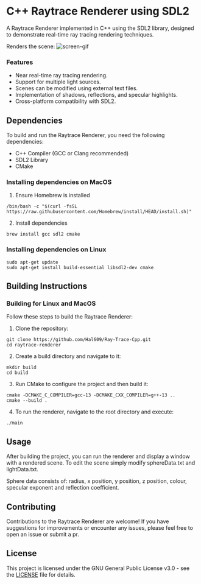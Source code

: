 # C++ Raytrace Renderer using SDL2

A Raytrace Renderer implemented in C++ using the SDL2 library, designed to demonstrate real-time ray tracing rendering techniques.

Renders the scene:
![screen-gif](./output.gif)

### Features

- Near real-time ray tracing rendering.
- Support for multiple light sources.
- Scenes can be modified using external text files.
- Implementation of shadows, reflections, and specular highlights.
- Cross-platform compatibility with SDL2.

## Dependencies

To build and run the Raytrace Renderer, you need the following dependencies:

- C++ Compiler (GCC or Clang recommended)
- SDL2 Library
- CMake

### Installing dependencies on MacOS

1. Ensure Homebrew is installed
```
/bin/bash -c "$(curl -fsSL https://raw.githubusercontent.com/Homebrew/install/HEAD/install.sh)"
```
2. Install dependencies
```
brew install gcc sdl2 cmake
```

### Installing dependencies on Linux

```
sudo apt-get update
sudo apt-get install build-essential libsdl2-dev cmake
```

## Building Instructions

### Building for Linux and MacOS

Follow these steps to build the Raytrace Renderer:

1. Clone the repository:
```
git clone https://github.com/Hal609/Ray-Trace-Cpp.git
cd raytrace-renderer
```
2. Create a build directory and navigate to it:
```
mkdir build
cd build
```

3. Run CMake to configure the project and then build it:
```
cmake -DCMAKE_C_COMPILER=gcc-13 -DCMAKE_CXX_COMPILER=g++-13 ..
cmake --build .
```
4. To run the renderer, navigate to the root directory and execute:
```
./main
```

## Usage

After building the project, you can run the renderer and display a window with a rendered scene. To edit the scene simply modify sphereData.txt and lightData.txt.

Sphere data consists of: radius, x position, y position, z position, colour, specular exponent and reflection coefficient.

## Contributing

Contributions to the Raytrace Renderer are welcome! If you have suggestions for improvements or encounter any issues, please feel free to open an issue or submit a pr.

## License

This project is licensed under the GNU General Public License v3.0 - see the [LICENSE](LICENSE.txt) file for details.
